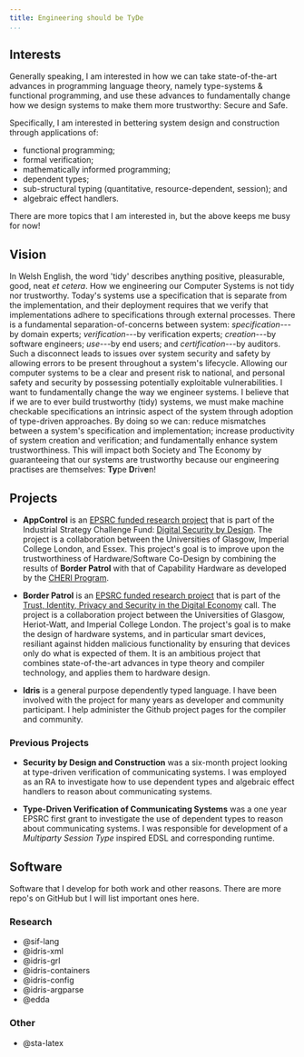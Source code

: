 ```yaml
---
title: Engineering should be TyDe
...
```


## Interests

Generally speaking, I am interested in how we can take state-of-the-art advances in programming language theory, namely type-systems \& functional programming, and use these advances to fundamentally change how we design systems to make them more trustworthy: Secure and Safe.

Specifically, I am interested in bettering system design and construction through applications of:

+ functional programming;
+ formal verification;
+ mathematically informed programming;
+ dependent types;
+ sub-structural typing (quantitative, resource-dependent, session); and
+ algebraic effect handlers.

There are more topics that I am interested in, but the above keeps me busy for now!

## Vision

In Welsh English, the word 'tidy' describes anything positive, pleasurable, good, neat *et cetera*.
How we engineering our Computer Systems is not tidy nor trustworthy.
Today's systems use a specification that is separate from the implementation, and their deployment requires that we verify that implementations adhere to specifications through external processes.
There is a fundamental separation-of-concerns between system: *specification*---by domain experts; *verification*---by verification experts; *creation*---by software engineers; *use*---by end users; and *certification*---by auditors.
Such a disconnect leads to issues over system security and safety by allowing errors to be present throughout a system's lifecycle.
Allowing our computer systems to be a clear and present risk to national, and personal safety and security by possessing potentially exploitable vulnerabilities.
I want to fundamentally change the way we engineer systems.
I believe that if we are to ever build trustworthy (tidy) systems, we must make machine checkable specifications an intrinsic aspect of the system through adoption of type-driven approaches.
By doing so we can:
reduce mismatches between a system's specification and implementation;
increase productivity of system creation and verification; and
fundamentally enhance system trustworthiness.
This will impact both Society and The Economy by guaranteeing that our systems are trustworthy because our engineering practises are themselves: **Ty**pe **D**riv**e**n!

## Projects

+ **AppControl** is an [EPSRC funded research project](https://gow.epsrc.ukri.org/NGBOViewGrant.aspx?GrantRef=EP/V000462/1) that is part of the Industrial Strategy Challenge Fund: [Digital Security by Design](https://epsrc.ukri.org/funding/calls/iscf-digital-security-by-design-research-projects/).
The project is a collaboration between the Universities of Glasgow, Imperial College London, and Essex.
This project's goal is to improve upon the trustworthiness of Hardware/Software Co-Design by combining the results of **Border Patrol** with that of Capability Hardware as developed by the [CHERI Program](https://www.cl.cam.ac.uk/research/security/ctsrd/cheri/dsbd.html).


+ **Border Patrol** is an [EPSRC funded research project](http://gow.epsrc.ac.uk/NGBOViewGrant.aspx?GrantRef=EP/N028201/1) that is part of the [Trust, Identity, Privacy and Security in the Digital Economy](https://www.epsrc.ac.uk/funding/calls/trustidentityprivacysecurity/) call.
The project is a collaboration project between the Universities of Glasgow, Heriot-Watt, and Imperial College London.
The project's goal is to make the design of hardware systems, and in particular smart devices, resiliant against hidden malicious functionality by ensuring that devices only do what is expected of them. It is an ambitious project that combines state-of-the-art advances in type theory and compiler technology, and applies them to hardware design.

+ **Idris** is a general purpose dependently typed language.
I have been involved with the project for many years as developer and community participant.
I help administer the Github project pages for the compiler and community.

<!--
+ **BiGraphER** I am currently getting involved with the [BigraphER project](http://www.dcs.gla.ac.uk/~michele/bigrapher.html).
Bigraphs are an interesting formalism for modelling communicating systems.
I am applying my expertise in dependent types to help further reason about domain specific bigraphical models.
-->

### Previous Projects

+ **Security by Design and Construction** was a six-month project looking at type-driven verification of communicating systems. I was employed as an RA to investigate how to use dependent types and algebraic effect handlers to reason about communicating systems.

+ **Type-Driven Verification of Communicating Systems** was a one year EPSRC first grant to investigate the use of dependent types to reason about communicating systems. I was responsible for development of a *Multiparty Session Type* inspired EDSL and corresponding runtime.


## Software

Software that I develop for both work and other reasons.
There are more repo's on GitHub but I will list important ones here.

### Research

+ @sif-lang
+ @idris-xml
+ @idris-grl
+ @idris-containers
+ @idris-config
+ @idris-argparse
+ @edda


### Other

+ @sta-latex
